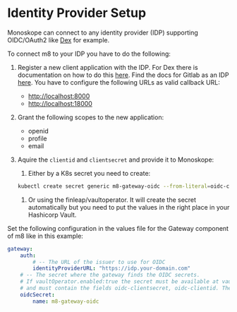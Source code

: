 # Identity Provider Setup

Monoskope can connect to any identity provider (IDP) supporting OIDC/OAuth2
like [Dex](https://dexidp.io/) for example.

To connect m8 to your IDP you have to do the following:

1. Register a new client application with the IDP.
For Dex there is documentation on how to do this [here](https://dexidp.io/docs/using-dex/#configuring-your-app).
Find the docs for Gitlab as an IDP [here](https://docs.gitlab.com/ee/integration/oauth_provider.html).
You have to configure the following URLs as valid callback URL:

    * <http://localhost:8000>
    * <http://localhost:18000>

1. Grant the following scopes to the new application:

    * openid
    * profile
    * email

1. Aquire the `clientid` and `clientsecret` and provide it to Monoskope:

    1. Either by a K8s secret you need to create:

    ```bash
    kubectl create secret generic m8-gateway-oidc --from-literal=oidc-clientid=<clientid> --from-literal=oidc-clientsecret=<clientsecret> --from-literal=oidc-nonce=<somerandomstring>
    ```

    1. Or using the finleap/vaultoperator. It will create the secret automatically but you need to put the values in the right place in your Hashicorp Vault.

Set the following configuration in the values file for the Gateway component of m8 like in this example:

```yaml
gateway:
    auth:
        # -- The URL of the issuer to use for OIDC
        identityProviderURL: "https://idp.your-domain.com"
    # -- The secret where the gateway finds the OIDC secrets.
    # If vaultOperator.enabled:true the secret must be available at vaultOperator.basePath/gateway/oidc
    # and must contain the fields oidc-clientsecret, oidc-clientid. The oidc-nonce is generated automatically.
    oidcSecret:
        name: m8-gateway-oidc
```
